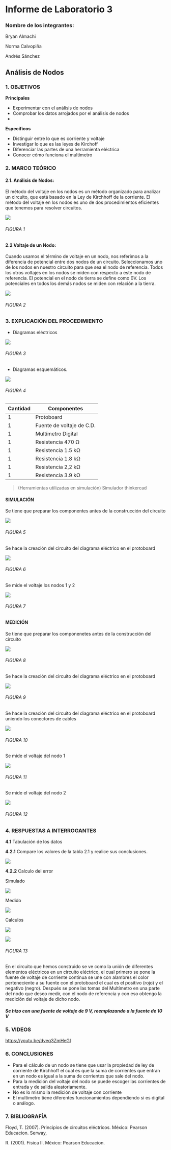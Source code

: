 # Informe de Laboratorio 3
### Nombre de los integrantes: 
Bryan Almachi

Norma Calvopiña

Andrés Sánchez

## Análisis de Nodos
### 1.	OBJETIVOS

**Principales**

 - Experimentar con el análisis de nodos
 - Comprobar los datos arrojados por el análisis de nodos
 - 
**Específicos**

- Distinguir entre lo que es corriente y voltaje
- Investigar lo que es las leyes de Kirchoff
- Diferenciar las partes de una herramienta eléctrica
- Conocer cómo funciona el multímetro

### 2.	MARCO TEÓRICO 

#### 2.1.	 Análisis de Nodos:

El método del voltaje en los nodos es un método organizado para analizar un circuito, que está basado en la Ley de Kirchhoff de la corriente.
El método del voltaje en los nodos es uno de dos procedimientos eficientes que tenemos para resolver circuitos.

![](https://github.com/SanchezMaiAndresSebastian/Lab3-2022/blob/main/Fotos/1.png)

###### _FIGURA 1_

#### 2.2 Voltaje de un Nodo:


Cuando usamos el término de voltaje en un nodo, nos referimos a la diferencia de potencial entre dos nodos de un circuito.
Seleccionamos uno de los nodos en nuestro circuito para que sea el nodo de referencia. Todos los otros voltajes en los nodos se miden con respecto a este nodo de referencia.
El potencial en el nodo de tierra se define como 0V. Los potenciales en todos los demás nodos se miden con relación a la tierra.


![](https://github.com/SanchezMaiAndresSebastian/Lab3-2022/blob/main/Fotos/2.png)

###### _FIGURA 2_

### 3.	EXPLICACIÓN DEL PROCEDIMIENTO

- Diagramas eléctricos

![](https://github.com/SanchezMaiAndresSebastian/Lab3-2022/blob/main/Fotos/4.png)
###### _FIGURA 3_

 - Diagramas esquemáticos.

![](https://github.com/SanchezMaiAndresSebastian/Lab3-2022/blob/main/Fotos/3.png)


###### _FIGURA 4_

| Cantidad | Componentes | 
| -------- | ----------- | 
| 1 |Protoboard | 
| 1 |Fuente de voltaje de C.D. | 
| 1 |Multímetro Digital| 
| 1 |Resistencia 470 Ω | 
| 1 |Resistencia 1.5 kΩ | 
| 1 |Resistencia 1.8 kΩ | 
| 1 |Resistencia 2,2 kΩ | 
| 1 |Resistencia 3.9 kΩ |
 
> (Herramientas utilizadas en simulación) 
> Simulador thinkercad
> 
#### SIMULACIÓN
Se tiene que preparar los componentes antes de la construcción del circuito

![](https://github.com/SanchezMaiAndresSebastian/Lab3-2022/blob/main/Fotos/5.png)

###### _FIGURA 5_

Se hace la creación del circuito del diagrama eléctrico en el protoboard

![](https://github.com/SanchezMaiAndresSebastian/Lab3-2022/blob/main/Fotos/6.png)

###### _FIGURA 6_

Se mide el voltaje los nodos 1 y 2

![](https://github.com/SanchezMaiAndresSebastian/Lab3-2022/blob/main/Fotos/7.png)
###### _FIGURA 7_

#### MEDICIÓN

Se tiene que preparar los componenetes antes de la construcción del circuito

![](https://github.com/SanchezMaiAndresSebastian/Lab3-2022/blob/main/Fotos/8.png)
###### _FIGURA 8_

Se hace la creación del circuito del diagrama eléctrico en el protoboard

![](https://github.com/SanchezMaiAndresSebastian/Lab3-2022/blob/main/Fotos/9.png)
###### _FIGURA 9_

Se hace la creación del circuito del diagrama eléctrico en el protoboard uniendo los conectores de cables

![](https://github.com/SanchezMaiAndresSebastian/Lab3-2022/blob/main/Fotos/10.png)
###### _FIGURA 10_

Se mide el voltaje del nodo 1

![](https://github.com/SanchezMaiAndresSebastian/Lab3-2022/blob/main/Fotos/11.png)
###### _FIGURA 11_

Se mide el voltaje del nodo 2

![](https://github.com/SanchezMaiAndresSebastian/Lab3-2022/blob/main/Fotos/12.png)
###### _FIGURA 12_


 
### 4.	RESPUESTAS A INTERROGANTES

__4.1__ Tabulación de los datos

__4.2.1__ Compare los valores de la tabla 2.1 y realice sus conclusiones.

![](https://github.com/SanchezMaiAndresSebastian/Lab3-2022/blob/main/Fotos/13.png)

__4.2.2__ Calculo del error

Simulado

![](https://github.com/SanchezMaiAndresSebastian/Lab3-2022/blob/main/Fotos/14.png)

Medido

![](https://github.com/SanchezMaiAndresSebastian/Lab3-2022/blob/main/Fotos/15.png)

Calculos


![](https://github.com/SanchezMaiAndresSebastian/Lab3-2022/blob/main/Fotos/16.png)

![](https://github.com/SanchezMaiAndresSebastian/Lab3-2022/blob/main/Fotos/17.png)
###### _FIGURA 13_

En el circuito que hemos construido se ve como la unión de diferentes elementos eléctricos en un circuito eléctrico, el cual primero se pone la fuente de voltaje de corriente continua se une con alambres el color perteneciente a su fuente con el protoboard el cual es el positivo (rojo) y el negativo (negro). Después se pone las tomas del Multímetro en una parte del nodo que deseo medir, con el nodo de referencia y con eso obtengo la medición del voltaje de dicho nodo.

##### Se hizo con una fuente de voltaje de 9 V, reemplazando a la fuente de 10 V

### 5. VIDEOS

https://youtu.be/dveq3ZmHeGI

### 6.	CONCLUSIONES
- Para el cálculo de un nodo se tiene que usar la propiedad de ley de corriente de Kirchhoff el cual es que la suma de corrientes que entran en un nodo es igual a la suma de corrientes que sale del nodo.
- Para la medición del voltaje del nodo se puede escoger las corrientes de entrada y de salida aleatoriamente.
- No es lo mismo la medición de voltaje con corriente 
- El multímetro tiene diferentes funcionamientos dependiendo si es digital o análogo.
 

### 7.	BIBLIOGRAFÍA

Floyd, T. (2007). Principios de circuitos eléctricos. México: Pearson Educacion. Serway,

R. (2001). Fisica II. México: Pearson Educacion.


